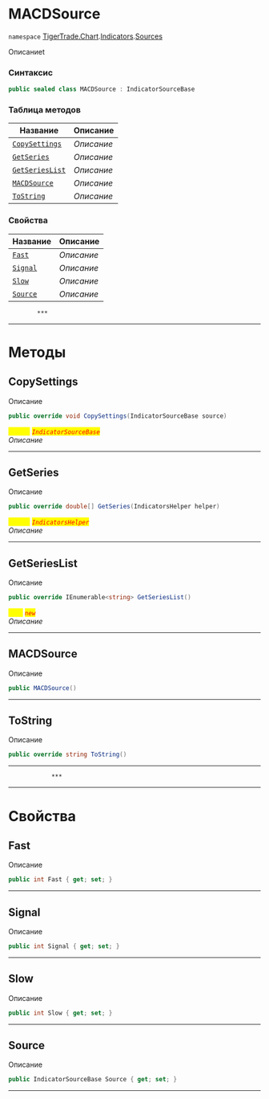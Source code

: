 
# MACDSource
`namespace` [TigerTrade.Chart](../../../TigerTrade.Chart.md).[Indicators](../../../TigerTrade.Chart/Indicators.md).[Sources](../../../TigerTrade.Chart/Indicators/Sources.md)



Описаниеt

### Синтаксис
```csharp
public sealed class MACDSource : IndicatorSourceBase
```


### Таблица методов
| Название | Описание |
| --- | --- |
| [`CopySettings`](./MACDSource.cs/Методы/CopySettings.md) | *Описание* |
| [`GetSeries`](./MACDSource.cs/Методы/GetSeries.md) | *Описание* |
| [`GetSeriesList`](./MACDSource.cs/Методы/GetSeriesList.md) | *Описание* |
| [`MACDSource`](./MACDSource.cs/Методы/MACDSource.md) | *Описание* |
| [`ToString`](./MACDSource.cs/Методы/ToString.md) | *Описание* |

### Свойства
| Название | Описание |
| --- | --- |
| [`Fast`](./MACDSource.cs/Свойства/Fast.md) | *Описание* |
| [`Signal`](./MACDSource.cs/Свойства/Signal.md) | *Описание* |
| [`Slow`](./MACDSource.cs/Свойства/Slow.md) | *Описание* |
| [`Source`](./MACDSource.cs/Свойства/Source.md) | *Описание* |




            ***
  ***
  # Методы

## CopySettings
Описание

```csharp
public override void CopySettings(IndicatorSourceBase source)
```

<mark style="color:yellow;">`source`</mark> <mark style="color:red;">*`IndicatorSourceBase`*</mark>  
 *Описание*  


***                

## GetSeries
Описание

```csharp
public override double[] GetSeries(IndicatorsHelper helper)
```
<mark style="color:yellow;">`helper`</mark> <mark style="color:red;">*`IndicatorsHelper`*</mark>  
 *Описание*  


***                

## GetSeriesList
Описание

```csharp
public override IEnumerable<string> GetSeriesList()
```
<mark style="color:yellow;">`List`</mark> <mark style="color:red;">*`new`*</mark>  
 *Описание*  


***                

## MACDSource
Описание

```csharp
public MACDSource()
```

***                

## ToString
Описание

```csharp
public override string ToString()
```

***                
                ***
  ***
  # Свойства

## Fast
Описание

```csharp
public int Fast { get; set; }
```
***

## Signal
Описание

```csharp
public int Signal { get; set; }
```
***

## Slow
Описание

```csharp
public int Slow { get; set; }
```
***

## Source
Описание

```csharp
public IndicatorSourceBase Source { get; set; }
```
***

